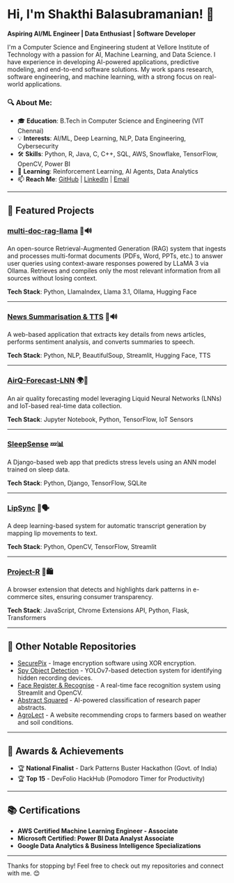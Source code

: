 # Hi, I'm Shakthi Balasubramanian! 👋

**Aspiring AI/ML Engineer | Data Enthusiast | Software Developer**

I'm a Computer Science and Engineering student at Vellore Institute of Technology with a passion for AI, Machine Learning, and Data Science. I have experience in developing AI-powered applications, predictive modeling, and end-to-end software solutions. My work spans research, software engineering, and machine learning, with a strong focus on real-world applications.

### 🔍 About Me:
- 🎓 **Education**: B.Tech in Computer Science and Engineering (VIT Chennai)
- 💡 **Interests**: AI/ML, Deep Learning, NLP, Data Engineering, Cybersecurity
- 🛠️ **Skills**: Python, R, Java, C, C++, SQL, AWS, Snowflake, TensorFlow, OpenCV, Power BI
- 🌱 **Learning**: Reinforcement Learning, AI Agents, Data Analytics
- 📫 **Reach Me**: [GitHub](https://github.com/Shakespeared101) | [LinkedIn](https://linkedin.com/in/shakthi-bala-757266202) | [Email](mailto:shakthi3203@gmail.com)

---

## 📌 Featured Projects

### [multi-doc-rag-llama](https://github.com/Shakespeared101/multi-doc-rag-llama) 📰🔊  
An open-source Retrieval-Augmented Generation (RAG) system that ingests and processes multi-format documents (PDFs, Word, PPTs, etc.) to answer user queries using context-aware responses powered by LLaMA 3 via Ollama. Retrieves and compiles only the most relevant information from all sources without losing context.

**Tech Stack**: Python, LlamaIndex, Llama 3.1, Ollama, Hugging Face

---

### [News Summarisation & TTS](https://github.com/Shakespeared101/news-summarise-tts) 📰🔊  
A web-based application that extracts key details from news articles, performs sentiment analysis, and converts summaries to speech.

**Tech Stack**: Python, NLP, BeautifulSoup, Streamlit, Hugging Face, TTS

---

### [AirQ-Forecast-LNN](https://github.com/Shakespeared101/AirQ-Forecast-LNN) 🌍🔬  
An air quality forecasting model leveraging Liquid Neural Networks (LNNs) and IoT-based real-time data collection.

**Tech Stack**: Jupyter Notebook, Python, TensorFlow, IoT Sensors

---

### [SleepSense](https://github.com/Shakespeared101/SleepSense) 💤📊  
A Django-based web app that predicts stress levels using an ANN model trained on sleep data.

**Tech Stack**: Python, Django, TensorFlow, SQLite

---

### [LipSync](https://github.com/Shakespeared101/LipSync) 🎥🗣️  
A deep learning-based system for automatic transcript generation by mapping lip movements to text.

**Tech Stack**: Python, OpenCV, TensorFlow, Streamlit

---

### [Project-R](https://github.com/Shakespeared101/Project-R) 🔎🛍️  
A browser extension that detects and highlights dark patterns in e-commerce sites, ensuring consumer transparency.

**Tech Stack**: JavaScript, Chrome Extensions API, Python, Flask, Transformers

---

## 📂 Other Notable Repositories

- [SecurePix](https://github.com/Shakespeared101/SecurePix) - Image encryption software using XOR encryption.
- [Spy Object Detection](https://github.com/Shakespeared101/spy-object-detection) - YOLOv7-based detection system for identifying hidden recording devices.
- [Face Register & Recognise](https://github.com/Shakespeared101/face-register-and-recognise) - A real-time face recognition system using Streamlit and OpenCV.
- [Abstract Squared](https://github.com/Shakespeared101/AbstractSquared) - AI-powered classification of research paper abstracts.
- [AgroLect](https://github.com/Shakespeared101/AgroLect) - A website recommending crops to farmers based on weather and soil conditions.

---

## 🚀 Awards & Achievements

- 🏆 **National Finalist** - Dark Patterns Buster Hackathon (Govt. of India)
- 🏆 **Top 15** - DevFolio HackHub (Pomodoro Timer for Productivity)

---

## 📚 Certifications

- **AWS Certified Machine Learning Engineer - Associate**
- **Microsoft Certified: Power BI Data Analyst Associate**
- **Google Data Analytics & Business Intelligence Specializations**

---

Thanks for stopping by! Feel free to check out my repositories and connect with me. 😊
